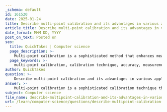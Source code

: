 ```yaml
---
_schema: default
id: 161520
date: 2025-01-24
title: Describe multi-point calibration and its advantages in various applications.
article_title: Describe multi-point calibration and its advantages in various applications.
date_format: MMM DD, YYYY
post_on_text: Posted on
seo:
  title: QuickTakes | Computer science
  page_description: >-
    Multi-point calibration is a sophisticated method that enhances measurement device accuracy and reliability by correlating known standards with device output across multiple points, beneficial in various applications including pH measurement, environmental monitoring, and healthcare.
  page_keywords: >-
    multi-point calibration, calibration technique, accuracy, measurement devices, calibration curve, drift mitigation, reliability, pH measurement, environmental monitoring, healthcare applications, noise reduction, measurement range
author: QuickTakes
question: >-
    Describe multi-point calibration and its advantages in various applications.
answer: >-
    Multi-point calibration is a sophisticated calibration technique that enhances the accuracy and reliability of measurement devices by establishing a correlation between known standards and the device's output across multiple reference points. This method is particularly beneficial in applications where precision is critical, as it ensures that instruments provide accurate readings over their entire operational range, rather than just at a single point.\n\n### Advantages of Multi-Point Calibration\n\n1. **Increased Accuracy**: By utilizing multiple calibration points, multi-point calibration can account for variations in instrument response across its measurement range. This leads to a more accurate representation of the instrument's performance, especially in cases where the response may not be linear.\n\n2. **Comprehensive Calibration Curve**: Multi-point calibration allows for the creation of a detailed calibration curve that reflects the behavior of the system under various conditions. This is particularly useful in applications where the measurement conditions (such as temperature or concentration) can vary significantly.\n\n3. **Mitigation of Drift**: Instruments can drift over time due to environmental factors or wear and tear. Multi-point calibration helps to identify and correct for these drifts by providing a more robust calibration that can adapt to changes in the instrument's response.\n\n4. **Improved Reliability**: In regulated industries, such as healthcare and environmental monitoring, the accuracy and reliability of measurements are paramount. Multi-point calibration ensures that instruments meet stringent standards, thereby enhancing the trustworthiness of the data collected.\n\n5. **Versatility Across Applications**: Multi-point calibration is applicable in various fields, including:\n   - **pH Measurement**: For pH sensors, multi-point calibration using multiple buffer solutions ensures accurate readings across the acidic and alkaline ranges.\n   - **Environmental Monitoring**: In water pollution monitoring, multi-point calibration can help in accurately measuring pollutant concentrations across different environmental conditions.\n   - **Healthcare**: In patient monitoring systems, ensuring accurate readings of vital signs across a range of expected values is critical for patient safety.\n\n6. **Noise Reduction**: The extensive sampling process involved in multi-point calibration helps to mitigate the impact of noise, leading to a more robust and accurate calibration than can be achieved with simpler methods like two-point calibration.\n\n### Conclusion\n\nIn summary, multi-point calibration is a vital process that enhances the accuracy, reliability, and versatility of measurement devices across various applications. By establishing a correlation between known standards and the device's output at multiple points, it ensures that instruments provide precise readings throughout their operational range, making it an essential practice in industries where measurement accuracy is critical.
subject: Computer science
file_name: describe-multipoint-calibration-and-its-advantages-in-various-applications.md
url: /learn/computer-science/questions/describe-multipoint-calibration-and-its-advantages-in-various-applications
---
```


&nbsp;